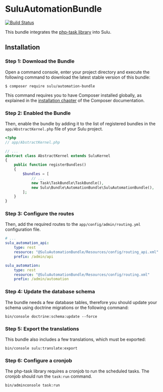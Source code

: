 # SuluAutomationBundle

[![Build Status](https://travis-ci.org/sulu/SuluAutomationBundle.svg?branch=master)](https://travis-ci.org/sulu/SuluAutomationBundle)

This bundle integrates the
[php-task library](https://github.com/php-task/php-task) into Sulu.

## Installation

### Step 1: Download the Bundle

Open a command console, enter your project directory and execute the following
command to download the latest stable version of this bundle:

```console
$ composer require sulu/automation-bundle
```

This command requires you to have Composer installed globally, as explained in
the [installation chapter](https://getcomposer.org/doc/00-intro.md) of the
Composer documentation.

### Step 2: Enabled the Bundle

Then, enable the bundle by adding it to the list of registered bundles in the
`app/AbstractKernel.php` file of your Sulu project.

```php
<?php
// app/AbstractKernel.php

// ...
abstract class AbstractKernel extends SuluKernel
{
    public function registerBundles()
    {
        $bundles = [
            // ...
            new Task\TaskBundle\TaskBundle(),
            new Sulu\Bundle\AutomationBundle\SuluAutomationBundle(),
        ];
    }
}
```

### Step 3: Configure the routes

Then, add the required routes to the `app/config/admin/routing.yml` configuration file.

```yaml
# ...
sulu_automation_api:
    type: rest
    resource: "@SuluAutomationBundle/Resources/config/routing_api.xml"
    prefix: /admin/api

sulu_automation:
    type: rest
    resource: "@SuluAutomationBundle/Resources/config/routing.xml"
    prefix: /admin/automation
```

### Step 4: Update the database schema

The bundle needs a few database tables, therefore you should update your schema
using doctrine migrations or the following command:

```console
bin/console doctrine:schema:update --force
```

### Step 5: Export the translations

This bundle also includes a few translations, which must be exported:

```console
bin/console sulu:translate:export
```

### Step 6: Configure a cronjob

The php-task library requires a cronjob to run the scheduled tasks. The cronjob
should run the `task:run` command.

```console
bin/adminconsole task:run
```

